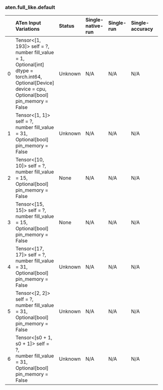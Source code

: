 ### aten.full_like.default
|    | ATen Input Variations                                                                                                                                             | Status   | Single-native-run   | Single-run   | Single-accuracy   | Single-converted   |
|---:|:------------------------------------------------------------------------------------------------------------------------------------------------------------------|:---------|:--------------------|:-------------|:------------------|:-------------------|
|  0 | Tensor<[1, 193]> self = ?,<br>number fill_value = 1,<br>Optional[int] dtype = torch.int64,<br>Optional[Device] device = cpu,<br>Optional[bool] pin_memory = False | Unknown  | N/A                 | N/A          | N/A               | N/A                |
|  1 | Tensor<[1, 1]> self = ?,<br>number fill_value = 31,<br>Optional[bool] pin_memory = False                                                                          | Unknown  | N/A                 | N/A          | N/A               | N/A                |
|  2 | Tensor<[10, 10]> self = ?,<br>number fill_value = 15,<br>Optional[bool] pin_memory = False                                                                        | None     | N/A                 | N/A          | N/A               | N/A                |
|  3 | Tensor<[15, 15]> self = ?,<br>number fill_value = 15,<br>Optional[bool] pin_memory = False                                                                        | None     | N/A                 | N/A          | N/A               | N/A                |
|  4 | Tensor<[17, 17]> self = ?,<br>number fill_value = 31,<br>Optional[bool] pin_memory = False                                                                        | Unknown  | N/A                 | N/A          | N/A               | N/A                |
|  5 | Tensor<[2, 2]> self = ?,<br>number fill_value = 31,<br>Optional[bool] pin_memory = False                                                                          | Unknown  | N/A                 | N/A          | N/A               | N/A                |
|  6 | Tensor<[s0 + 1, s0 + 1]> self = ?,<br>number fill_value = 31,<br>Optional[bool] pin_memory = False                                                                | Unknown  | N/A                 | N/A          | N/A               | N/A                |

